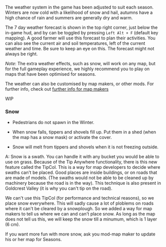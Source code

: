 The weather system in the game has been adjusted to suit each season. Winters are now cold with a likelihood of snow and hail, autumns have a high chance of rain and summers are generally dry and warm.

The 7 day weather forecast is shown in the top right corner, just below the in-game hud, and by can be toggled by pressing `Left Alt + F` (default key mapping). A good farmer will use this forecast to plan their activities.
You can also see the current air and soil temperatures, left of the current weather and time. Be sure to keep an eye on this. The forecast might not always be right.

*Note*: The extra weather effects, such as snow, will work on any map, but for the full gameplay experience, we highly recommend you to play on maps that have been optimised for seasons.

The weather can also be customised by map makers, or other mods. For further info, check out [further info for map makers](Info-for-Map-Makers)

WIP

### Snow

- Pedestrians do not spawn in the Winter.

- When snow falls, tippers and shovels fill up. Put them in a shed (when the map has a snow mask) or activate the cover.
- Snow will melt from tippers and shovels when it is not freezing outside.


A: Snow is a swath. You can handle it with any bucket you would be able to use on grass. Because of the Tip Anywhere functionality, there is this new feature called the TipCol. This is a way for map developers to decide where swaths can't be placed. Good places are inside buildings, or on roads that are made of models. (The swaths would not be able to be cleaned up by machinery because the road is in the way). This technique is also present in Goldcrest Valley (it is why you can't tip on the road).

We can't use this TipCol (for performance and technical reasons), so we place snow everywhere. This will sadly cause a lot of ploblems on roads where it can't be cleared by a snowplough. So we added a way for map makers to tell us where we can and can't place snow. As long as the map does not tell us this, we will keep the snow till a minumum, which is 1 layer (6 cm).

If you want more fun with more snow, ask you mod-map maker to update his or her map for Seasons.